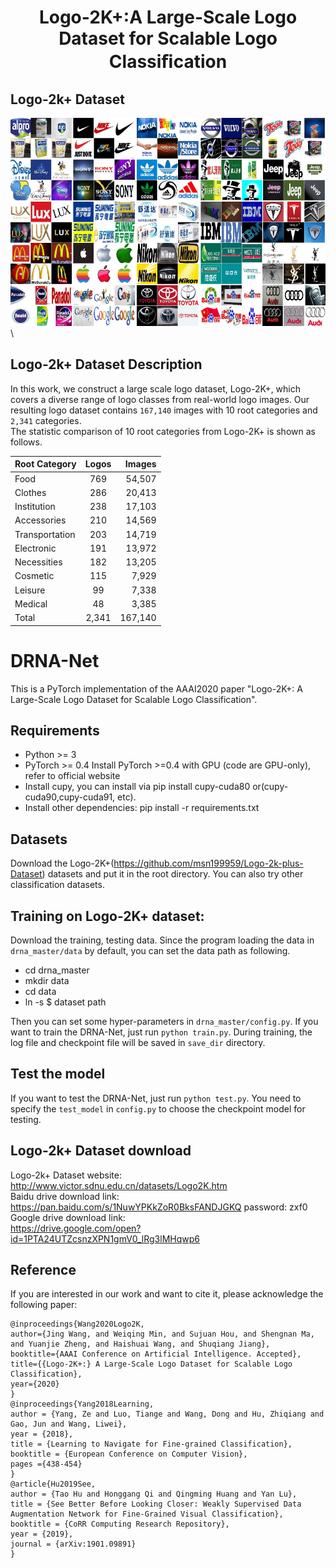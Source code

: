 # <p align="center"> Logo-2K+:A Large-Scale Logo Dataset for Scalable Logo Classiﬁcation </p>

## Logo-2k+ Dataset
![example](logo/example.png)\

## Logo-2k+ Dataset Description
In this work, we construct a large scale logo dataset, Logo-2K+, which covers a diverse range of logo classes from real-world logo images.
Our resulting logo dataset contains `167,140` images with 10 root categories and `2,341` categories. \
The statistic comparison of 10 root categories from Logo-2K+ is shown as follows. 

| Root Category        | Logos           | Images  |
| ------------- |:-------------:| -----:|
| Food          |    769        | 54,507 |
| Clothes       |    286        | 20,413 |
| Institution   |    238        | 17,103 |
| Accessories   |    210        | 14,569 |
|Transportation |    203        | 14,719 |
|Electronic     |    191        | 13,972 |
|Necessities    |    182        | 13,205 |
|Cosmetic       |    115        |  7,929 |
|Leisure        |    99         |  7,338 |
|Medical        |    48         |  3,385 |
|Total          |    2,341      |167,140 | 

# DRNA-Net

This is a PyTorch implementation of the AAAI2020 paper "Logo-2K+: A Large-Scale Logo Dataset for Scalable Logo Classification".

## Requirements

- Python >= 3
- PyTorch >= 0.4 Install PyTorch >=0.4 with GPU (code are GPU-only), refer to official website
- Install cupy, you can install via pip install cupy-cuda80 or(cupy-cuda90,cupy-cuda91, etc).
- Install other dependencies: pip install -r requirements.txt

## Datasets
Download the Logo-2K+(https://github.com/msn199959/Logo-2k-plus-Dataset) datasets and put it in the root directory. You can also try other classification datasets.

## Training on Logo-2K+ dataset:
Download the training, testing data. Since the program loading the data in ``drna_master/data`` by default, you can set the data path as following.
- cd drna_master
- mkdir data
- cd data
- ln -s $ dataset path

Then you can set some hyper-parameters in ``drna_master/config.py``.
If you want to train the DRNA-Net, just run ``python train.py``. During training, the log file and checkpoint file will be saved in ``save_dir`` directory. 

## Test the model
If you want to test the DRNA-Net, just run ``python test.py``. You need to specify the ``test_model`` in ``config.py`` to choose the checkpoint model for testing.

## Logo-2k+ Dataset download
Logo-2k+ Dataset website: \
http://www.victor.sdnu.edu.cn/datasets/Logo2K.htm \
Baidu drive download link: \
https://pan.baidu.com/s/1NuwYPKkZoR0BksFANDJGKQ  password: zxf0 \
Google drive download link: \
https://drive.google.com/open?id=1PTA24UTZcsnzXPN1gmV0_lRg3lMHqwp6  

## Reference
If you are interested in our work and want to cite it, please acknowledge the following paper:

```
@inproceedings{Wang2020Logo2K,
author={Jing Wang, and Weiqing Min, and Sujuan Hou, and Shengnan Ma, and Yuanjie Zheng, and Haishuai Wang, and Shuqiang Jiang},
booktitle={AAAI Conference on Artificial Intelligence. Accepted},
title={{Logo-2K+:} A Large-Scale Logo Dataset for Scalable Logo Classification},
year={2020}
}
@inproceedings{Yang2018Learning,
author = {Yang, Ze and Luo, Tiange and Wang, Dong and Hu, Zhiqiang and Gao, Jun and Wang, Liwei},
year = {2018},
title = {Learning to Navigate for Fine-grained Classification},
booktitle = {European Conference on Computer Vision},
pages ={438-454}
}
@article{Hu2019See,
author = {Tao Hu and Honggang Qi and Qingming Huang and Yan Lu},
title = {See Better Before Looking Closer: Weakly Supervised Data Augmentation Network for Fine-Grained Visual Classification},
booktitle = {CoRR Computing Research Repository},
year = {2019},
journal = {arXiv:1901.09891}
}

```
